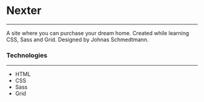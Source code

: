 # Nexter
-------------
A site where you can purchase your dream home. Created while learning CSS, Sass and Grid. Designed by Johnas Schmedtmann.

### Technologies
-------------
- HTML
- CSS
- Sass
- Grid
